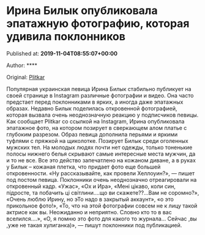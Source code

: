 
# Ирина Билык опубликовала эпатажную фотографию, которая удивила поклонников

Published at: **2019-11-04T08:55:07+00:00**

Author: ****

Original: [Plitkar](https://plitkar.com.ua/irina-bilyk-opublikovala-jepatazhnuju-fotografiju-kotoraja-udivila-poklonnikov/)

Популярная украинская певица Ирина Билык стабильно публикует на своей странице в Instagram различные фотографии и видео. Она часто предстает перед поклонниками в ярких, а иногда даже эпатажных образах. Недавно Билык поделилась откровенной фотографией, которая вызвала очень неоднозначную реакцию у подписчиков певицы.
Как сообщает Plitkar со ссылкой на Instagram, Ирина опубликовала эпатажное фото, на котором позирует в сверкающем алом платье с глубоким разрезом. Образ певица дополнила перьями и яркими туфлями с пряжкой на щиколотке. Позирует Билык среди оголенных мужских тел.
На молодых людях почти нет одежды, только тоненькие полосы нижнего белья скрывают самые интересные места мужчин, да и то не все. Все это действо запечатлено на кожаном диване, а в руках у Билык – кожаная плетка, что придает фото еще большей откровенности. «Ну рассказывайте, как провели Хеллоуин?», — пишет под постом певица. Поклонники очень неоднозначно отреагировали на откровенный кадр.
«Ужас», «Ох и Ира», «Мені цікаво, коли син, підросте, та побачить ці світлини….що ви скажете??…Вам не соромно?», «Очень люблю Ирину, но эТо надо в закрытый аккаунт», «о это прикольное фото!», «То, что на этой фотографии совсем не к лицу такой актрисе как вы. Неожиданно и неприятно. Словно кто то в вас вселился….», «О, я помню это фото для какого то журнала… Сейчас ,вы ,уже не такая хулиганка)», — пишут поклонники под публикацией.  
